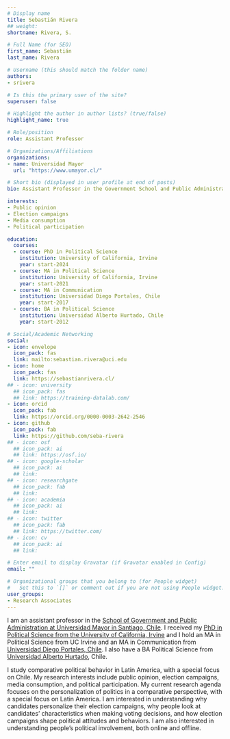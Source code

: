 ```yaml
---
# Display name
title: Sebastián Rivera
## weight: 
shortname: Rivera, S.

# Full Name (for SEO)
first_name: Sebastián
last_name: Rivera

# Username (this should match the folder name)
authors:
- srivera

# Is this the primary user of the site?
superuser: false

# Highlight the author in author lists? (true/false)
highlight_name: true

# Role/position
role: Assistant Professor

# Organizations/Affiliations
organizations:
- name: Universidad Mayor
  url: "https://www.umayor.cl/"

# Short bio (displayed in user profile at end of posts)
bio: Assistant Professor in the Government School and Public Administration at the Universidad Mayor, Chile. Researcher Associate in Training Data Lab, Chile.

interests:
- Public opinion
- Election campaigns
- Media consumption
- Political participation

education:
  courses:
  - course: PhD in Political Science
    institution: University of California, Irvine
    year: start-2024
  - course: MA in Political Science
    institution: University of California, Irvine
    year: start-2021
  - course: MA in Communication
    institution: Universidad Diego Portales, Chile
    year: start-2017
  - course: BA in Political Science
    institution: Universidad Alberto Hurtado, Chile
    year: start-2012

# Social/Academic Networking
social:
- icon: envelope
  icon_pack: fas
  link: mailto:sebastian.rivera@uci.edu
- icon: home
  icon_pack: fas
  link: https://sebastianrivera.cl/
## - icon: university
  ## icon_pack: fas
  ## link: https://training-datalab.com/
- icon: orcid
  icon_pack: fab
  link: https://orcid.org/0000-0003-2642-2546
- icon: github
  icon_pack: fab
  link: https://github.com/seba-rivera
## - icon: osf
  ## icon_pack: ai
  ## link: https://osf.io/
## - icon: google-scholar
  ## icon_pack: ai
  ## link: 
## - icon: researchgate
  ## icon_pack: fab
  ## link: 
## - icon: academia
  ## icon_pack: ai
  ## link: 
## - icon: twitter
  ## icon_pack: fab
  ## link: https://twitter.com/
## - icon: cv
  ## icon_pack: ai
  ## link: 

# Enter email to display Gravatar (if Gravatar enabled in Config)
email: ""

# Organizational groups that you belong to (for People widget)
#   Set this to `[]` or comment out if you are not using People widget.
user_groups:
- Research Associates
---
```


I am an assistant professor in the [School of Government and Public Administration at Universidad Mayor in Santiago, Chile](https://www.umayor.cl/um/carreras/administracion-publica-santiago). I received my [PhD in Political Science from the University of California, Irvine](https://www.polisci.uci.edu/) and I hold an MA in Political Science from UC Irvine and an MA in Communication from [Universidad Diego Portales, Chile](https://www.udp.cl/). I also have a BA Political Science from [Universidad Alberto Hurtado](https://www.uahurtado.cl/), Chile.

I study comparative political behavior in Latin America, with a special focus on Chile. My research interests include public opinion, election campaigns, media consumption, and political participation. My current research agenda focuses on the personalization of politics in a comparative perspective, with a special focus on Latin America. I am interested in understanding why candidates personalize their election campaigns, why people look at candidates’ characteristics when making voting decisions, and how election campaigns shape political attitudes and behaviors. I am also interested in understanding people’s political involvement, both online and offline.
